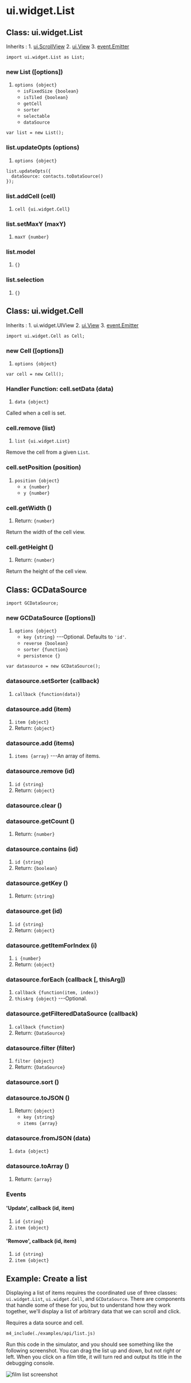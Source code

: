 # ui.widget.List

## Class: ui.widget.List

Inherits
:    1. [ui.ScrollView](./ui-scrollview.html)
     2. [ui.View](./ui-view.html)
     3. [event.Emitter](./event.html#class-event.emitter)

~~~
import ui.widget.List as List;
~~~

### new List ([options])
1. `options {object}`
	* `isFixedSize {boolean}`
	* `isTiled {boolean}`
	* `getCell`
	* `sorter`
	* `selectable`
	* `dataSource`

~~~
var list = new List();
~~~

### list.updateOpts (options)
1. `options {object}`

~~~
list.updateOpts({
  dataSource: contacts.toDataSource()
});
~~~

### list.addCell (cell)
1. `cell {ui.widget.Cell}`

### list.setMaxY (maxY)
1. `maxY {number}`

### list.model
1. `{}`

### list.selection
1. `{}`


## Class: ui.widget.Cell

Inherits
:    1. ui.widget.UIView
     2. [ui.View](./ui-view.html)
     3. [event.Emitter](./event.html#class-event.emitter)

~~~
import ui.widget.Cell as Cell;
~~~

### new Cell ([options])
1. `options {object}`

~~~
var cell = new Cell();
~~~

### Handler Function: cell.setData (data)
1. `data {object}`

Called when a cell is set.

### cell.remove (list)
1. `list {ui.widget.List}`

Remove the cell from a given `List`.

### cell.setPosition (position)
1. `position {object}`
	* `x {number}`
	* `y {number}`

### cell.getWidth ()
1. Return: `{number}`

Return the width of the cell view.

### cell.getHeight ()
1. Return: `{number}`

Return the height of the cell view.


## Class: GCDataSource

~~~
import GCDataSource;
~~~

### new GCDataSource ([options])
1. `options {object}`
	* `key {string}` ---Optional. Defaults to `'id'`.
	* `reverse {boolean}`
	* `sorter {function}`
	* `persistence {}`

~~~
var datasource = new GCDataSource();
~~~

### datasource.setSorter (callback)
1. `callback {function(data)}`

### datasource.add (item)
1. `item {object}`
2. Return: `{object}`

### datasource.add (items)
1. `items {array}` ---An array of items.

### datasource.remove (id)
1. `id {string}`
2. Return: `{object}`

### datasource.clear ()

### datasource.getCount ()
1. Return: `{number}`

### datasource.contains (id)
1. `id {string}`
2. Return: `{boolean}`

### datasource.getKey ()
1. Return: `{string}`

### datasource.get (id)
1. `id {string}`
2. Return: `{object}`

### datasource.getItemForIndex (i)
1. `i {number}`
2. Return: `{object}`

### datasource.forEach (callback [, thisArg])
1. `callback {function(item, index)}`
2. `thisArg {object}` ---Optional.

### datasource.getFilteredDataSource (callback)
1. `callback {function}`
2. Return: `{DataSource}`

### datasource.filter (filter)
1. `filter {object}`
2. Return: `{DataSource}`

### datasource.sort ()

### datasource.toJSON ()
1. Return: `{object}`
	* `key {string}`
	* `items {array}`

### datasource.fromJSON (data)
1. `data {object}`

### datasource.toArray ()
1. Return: `{array}`

### Events

#### \'Update\', callback (id, item)
1. `id {string}`
2. `item {object}`

#### \'Remove\', callback (id, item)
1. `id {string}`
2. `item {object}`


## Example: Create a list

Displaying a list of items requires the coordinated use of
three classes: `ui.widget.List`, `ui.widget.Cell`, and
`GCDataSource`. There are components that handle some of
these for you, but to understand how they work together,
we'll display a list of arbitrary data that we can scroll and
click.

Requires a data source and cell.

~~~
m4_include(./examples/api/list.js)
~~~

Run this code in the simulator, and you should see something
like the following screenshot. You can drag the list up and
down, but not right or left. When you click on a film title,
it will turn red and output its title in the debugging console.

<img src="./assets/ui-widget-list/example-list.png" alt="film list screenshot" class="screenshot">
